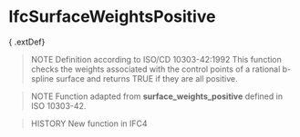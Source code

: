# IfcSurfaceWeightsPositive

{ .extDef}<!-- end of definition -->
> NOTE  Definition according to ISO/CD 10303-42:1992
> This function checks the weights associated with the control points of a rational b-spline surface and returns TRUE if they are all positive.

> NOTE  Function adapted from **surface_weights_positive** defined in ISO 10303-42.

> HISTORY  New function in IFC4
